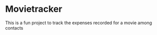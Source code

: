 Movietracker
============

This is a fun project to track the expenses recorded for a movie among contacts
